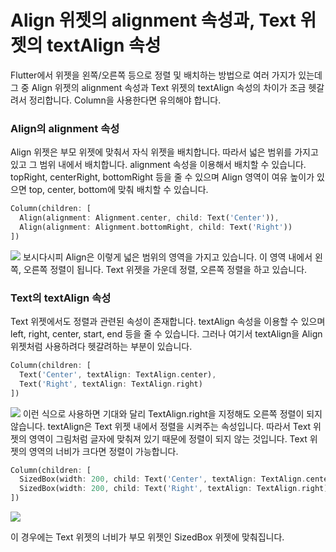 # Align 위젯의 alignment 속성과, Text 위젯의 textAlign 속성

Flutter에서 위젯을 왼쪽/오른쪽 등으로 정렬 및 배치하는 방법으로 여러 가지가 있는데 그 중 Align 위젯의 alignment 속성과 Text 위젯의 textAlign 속성의 차이가 조금 헷갈려서 정리합니다.
Column을 사용한다면 유의해야 합니다.

### Align의 alignment 속성
Align 위젯은 부모 위젯에 맞춰서 자식 위젯을 배치합니다.
따라서 넓은 범위를 가지고 있고 그 범위 내에서 배치합니다.
alignment 속성을 이용해서 배치할 수 있습니다.
topRight, centerRight, bottomRight 등을 줄 수 있으며
Align 영역이 여유 높이가 있으면 top, center, bottom에 맞춰 배치할 수 있습니다.
```dart
Column(children: [
  Align(alignment: Alignment.center, child: Text('Center')),
  Align(alignment: Alignment.bottomRight, child: Text('Right'))
])
```
![](https://velog.velcdn.com/images/chojja7188/post/2af1284b-93a8-4bb5-ad50-157f34debac7/image.png)
보시다시피 Align은 이렇게 넓은 범위의 영역을 가지고 있습니다.
이 영역 내에서 왼쪽, 오른쪽 정렬이 됩니다.
Text 위젯을 가운데 정렬, 오른쪽 정렬을 하고 있습니다.

### Text의 textAlign 속성
Text 위젯에서도 정렬과 관련된 속성이 존재합니다.
textAlign 속성을 이용할 수 있으며 left, right, center, start, end 등을 줄 수 있습니다. 그러나 여기서 textAlign을 Align 위젯처럼 사용하려다 헷갈려하는 부분이 있습니다.
```dart
Column(children: [
  Text('Center', textAlign: TextAlign.center),
  Text('Right', textAlign: TextAlign.right)
])
```
![](https://velog.velcdn.com/images/chojja7188/post/d22f555b-c855-460b-a5a0-31772798b636/image.png)
이런 식으로 사용하면 기대와 달리 TextAlign.right을 지정해도 오른쪽 정렬이 되지 않습니다.
textAlign은 Text 위젯 내에서 정렬을 시켜주는 속성입니다.
따라서 Text 위젯의 영역이 그림처럼 글자에 맞춰져 있기 때문에 정렬이 되지 않는 것입니다.
Text 위젯의 영역의 너비가 크다면 정렬이 가능합니다.
```dart
Column(children: [
  SizedBox(width: 200, child: Text('Center', textAlign: TextAlign.center)),
  SizedBox(width: 200, child: Text('Right', textAlign: TextAlign.right))
])
```
![](https://velog.velcdn.com/images/chojja7188/post/58a9f812-25ef-46ba-ad36-8ec412f0c516/image.png)

이 경우에는 Text 위젯의 너비가 부모 위젯인 SizedBox 위젯에 맞춰집니다.
